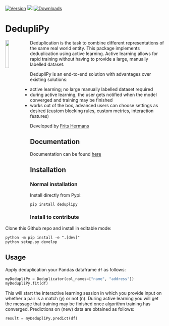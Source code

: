 [![Version](https://img.shields.io/pypi/v/deduplipy)](https://pypi.org/project/deduplipy/)
![](https://img.shields.io/github/license/fritshermans/deduplipy)
[![Downloads](https://pepy.tech/badge/deduplipy)](https://pepy.tech/project/deduplipy)

# DedupliPy

<a href="https://deduplipy.readthedocs.io/en/latest/"><img src="https://deduplipy.readthedocs.io/en/latest/_images/logo.png" width="15%" height="15%" align="left" /></a>

Deduplication is the task to combine different representations of the same real world entity. This package implements
deduplication using active learning. Active learning allows for rapid training without having to provide a large,
manually labelled dataset.

DedupliPy is an end-to-end solution with advantages over existing solutions:

- active learning; no large manually labelled dataset required
- during active learning, the user gets notified when the model converged and training may be finished
- works out of the box, advanced users can choose settings as desired (custom blocking rules, custom metrics,
  interaction features)

Developed by [Frits Hermans](https://www.linkedin.com/in/frits-hermans-data-scientist/)

## Documentation

Documentation can be found [here](https://deduplipy.readthedocs.io/en/latest/)

## Installation

### Normal installation

Install directly from Pypi:

```
pip install deduplipy
```

### Install to contribute

Clone this Github repo and install in editable mode:

```
python -m pip install -e ".[dev]"
python setup.py develop
```

## Usage

Apply deduplication your Pandas dataframe `df` as follows:

```python
myDedupliPy = Deduplicator(col_names=["name", "address"])
myDedupliPy.fit(df)
```

This will start the interactive learning session in which you provide input on whether a pair is a match (y) or not (n).
During active learning you will get the message that training may be finished once algorithm training has converged.
Predictions on (new) data are obtained as follows:

```python
result = myDedupliPy.predict(df)
```
